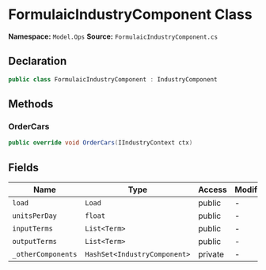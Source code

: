 # FormulaicIndustryComponent Class

**Namespace:** `Model.Ops`
**Source:** `FormulaicIndustryComponent.cs`

## Declaration

```csharp
public class FormulaicIndustryComponent : IndustryComponent
```

## Methods

### OrderCars

```csharp
public override void OrderCars(IIndustryContext ctx)
```

## Fields

| Name | Type | Access | Modifiers |
|------|------|--------|-----------|
| `load` | `Load` | public | - |
| `unitsPerDay` | `float` | public | - |
| `inputTerms` | `List<Term>` | public | - |
| `outputTerms` | `List<Term>` | public | - |
| `_otherComponents` | `HashSet<IndustryComponent>` | private | - |

